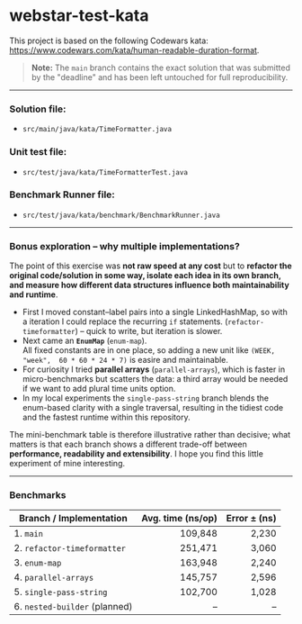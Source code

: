 # webstar-test-kata

This project is based on the following Codewars kata: https://www.codewars.com/kata/human-readable-duration-format.

> **Note:** The `main` branch contains the exact solution that was submitted by the "deadline" and has been left untouched for full reproducibility.

---

### Solution file: 
- `src/main/java/kata/TimeFormatter.java`
  
### Unit test file:
- `src/test/java/kata/TimeFormatterTest.java`

### Benchmark Runner file:
- `src/test/java/kata/benchmark/BenchmarkRunner.java`

---

### Bonus exploration – why multiple implementations?

The point of this exercise was **not raw speed at any cost** but
to **refactor the original code/solution in some way, isolate each idea in its own
branch, and measure how different data structures influence both
maintainability and runtime**.

* First I moved constant–label pairs into a single LinkedHashMap, so with a iteration I could replace the recurring `if` statements.
  (`refactor-timeformatter`) – quick to write, but iteration is slower.
* Next came an **`EnumMap`** (`enum-map`).  
  All fixed constants are in one place, so adding a new unit
  like `(WEEK, "week",  60 * 60 * 24 * 7)` is easire and maintainable.
* For curiosity I tried **parallel arrays** (`parallel-arrays`),
  which is faster in micro-benchmarks but scatters the data:
  a third array would be needed if we want to add plural time units option.
* In my local experiments the `single-pass-string` branch blends the enum-based clarity with a single traversal,
  resulting in the tidiest code and the fastest runtime within this repository.

The mini-benchmark table is therefore illustrative rather than decisive;
what matters is that each branch shows a different trade-off between
**performance, readability and extensibility**.
I hope you find this little experiment of mine interesting.

---

### Benchmarks

| Branch / Implementation | Avg. time (ns/op) | Error ± (ns) |
|-------------------------|------------------:|-------------:|
|1. `main`          | 109,848              | 2,230          |
|2. `refactor-timeformatter`          | 251,471              | 3,060          |
|3. `enum-map`        | 163,948                | 2,240            |
|4. `parallel-arrays`     | 145,757                | 2,596            |
|5. `single-pass-string`           | 102,700                | 1,028            |
|6. `nested-builder`  (planned)          | –                | –            |


